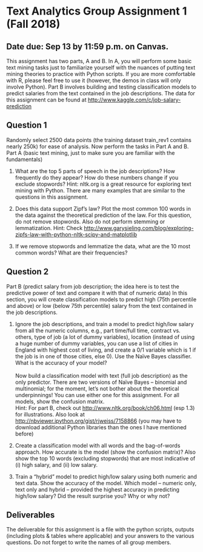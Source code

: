 # Text Analytics Group Assignment 1 (Fall 2018)
## Date due:  Sep 13 by 11:59 p.m. on Canvas.  
This assignment has two parts, A and B. In A, you will perform some basic text mining tasks just to familiarize yourself with the nuances of putting text mining theories to practice with Python scripts. If you are more comfortable with R, please feel free to use it (however, the demos in class will only involve Python). Part B involves building and testing classification models to predict salaries from the text contained in the job descriptions.  The data for this assignment can be found at http://www.kaggle.com/c/job-salary-prediction

## Question 1
Randomly select 2500 data points (the training dataset train_rev1 contains nearly 250k) for ease of analysis. Now perform the tasks in Part A and B. Part A (basic text mining, just to make sure you are familiar with the fundamentals)

1. What are the top 5 parts of speech in the job descriptions? How frequently do they appear? How do these numbers change if you exclude stopwords?
Hint: nltk.org is a great resource for exploring text mining with Python. There are many examples that are similar to the questions in this assignment.  

2. Does this data support Zipf’s law? Plot the most common 100 words in the data against the theoretical prediction of the law. For this question, do not remove stopwords. Also do not perform stemming or lemmatization. 
Hint: Check http://www.garysieling.com/blog/exploring-zipfs-law-with-python-nltk-scipy-and-matplotlib 

3. If we remove stopwords and lemmatize the data, what are the 10 most common words? What are their frequencies?

## Question 2
Part B (predict salary from job description; the idea here is to test the predictive power of text and compare it with that of numeric data)
In this section, you will create classification models to predict high (75th percentile and above) or low (below 75th percentile) salary from the text contained in the job descriptions.

1. Ignore the job descriptions, and train a model to predict high/low salary from all the numeric columns, e.g., part time/full time, contract vs. others, type of job (a lot of dummy variables), location (instead of using a huge number of dummy variables, you can use a list of cities in England with highest cost of living, and create a 0/1 variable which is 1 if the job is in one of those cities, else 0). Use the Naïve Bayes classifier. What is the accuracy of your model?    
<br> Now build a classification model with text (full job description) as the only predictor. There are two versions of Naïve Bayes – binomial and multinomial; for the moment, let’s not bother about the theoretical underpinnings! You can use either one for this assignment. For all models, show the confusion matrix.
<br> Hint: For part B, check out   http://www.nltk.org/book/ch06.html (esp 1.3) for illustrations.
Also look at http://nbviewer.ipython.org/gist/rjweiss/7158866 (you may have to download additional Python libraries than the ones I have mentioned before) 

2. Create a classification model with all words and the bag-of-words approach. How accurate is the model (show the confusion matrix)? 
Also show the top 10 words (excluding stopwords) that are most indicative of (i) high salary, and (ii) low salary. 

3. Train a “hybrid” model to predict high/low salary using both numeric and text data. Show the accuracy of the model. 
Which model – numeric only, text only and hybrid – provided the highest accuracy in predicting high/low salary? Did the result surprise you? Why or why not?

## Deliverables
The deliverable for this assignment is a file with the python scripts, outputs (including plots & tables where applicable) and your answers to the various questions. Do not forget to write the names of all group members. 

 



